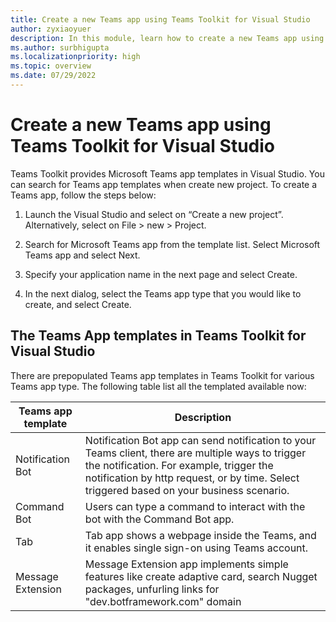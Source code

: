 ```yaml
---
title: Create a new Teams app using Teams Toolkit for Visual Studio
author: zyxiaoyuer
description: In this module, learn how to create a new Teams app using Teams Toolkit for Visual Studio
ms.author: surbhigupta
ms.localizationpriority: high
ms.topic: overview
ms.date: 07/29/2022
---
```

# Create a new Teams app using Teams Toolkit for Visual Studio

Teams Toolkit provides Microsoft Teams app templates in Visual Studio. You can search for Teams app templates when create new project. To create a Teams app, follow the steps below:

1. Launch the Visual Studio and select on “Create a new project”. Alternatively, select on File > new > Project.
1. Search for Microsoft Teams app from the template list. Select Microsoft Teams app and select Next.

1. Specify your application name in the next page and select Create.
1. In the next dialog, select the Teams app type that you would like to create, and select Create.

## The Teams App templates in Teams Toolkit for Visual Studio

There are prepopulated Teams app templates in Teams Toolkit for various Teams app type. The following table list all the templated available now:

|Teams app template  |Description  |
|---------|---------|
|Notification Bot     |Notification Bot app can send notification to your Teams client, there are multiple ways to trigger the notification. For example, trigger the notification by http request, or by time. Select triggered based on your business scenario.         |
|Command Bot     |Users can type a command to interact with the bot with the Command Bot app.         |
|Tab     |Tab app shows a webpage inside the Teams, and it enables single sign-on using Teams account.         |
|Message Extension     |Message Extension app implements simple features like create adaptive card, search Nugget packages, unfurling links for "dev.botframework.com" domain         |
